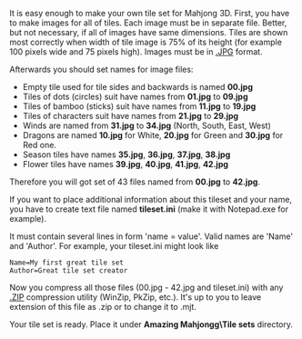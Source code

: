 It is easy enough to make your own tile set for Mahjong 3D. First, you have to make images for all of tiles. Each image must be in separate file. Better, but not necessary, if all of images have same dimensions. Tiles are shown most correctly when width of tile image is 75% of its height (for example 100 pixels wide and 75 pixels high). Images must be in [.JPG](http://en.wikipedia.org/wiki/JPEG) format.

Afterwards you should set names for image files:

  * Empty tile used for tile sides and backwards is named **00.jpg**
  * Tiles of dots (circles) suit have names from **01.jpg** to **09.jpg**
  * Tiles of bamboo (sticks) suit have names from **11.jpg** to **19.jpg**
  * Tiles of characters suit have names from **21.jpg** to **29.jpg**
  * Winds are named from **31.jpg** to **34.jpg** (North, South, East, West)
  * Dragons are named **10.jpg** for White, **20.jpg** for Green and **30.jpg** for Red one.
  * Season tiles have names **35.jpg**, **36.jpg**, **37.jpg**, **38.jpg**
  * Flower tiles have names **39.jpg**, **40.jpg**, **41.jpg**, **42.jpg**

Therefore you will got set of 43 files named from **00.jpg** to **42.jpg**.

If you want to place additional information about this tileset and your name, you have to create text file named **tileset.ini** (make it with Notepad.exe for example).

It must contain several lines in form 'name = value'. Valid names are 'Name' and 'Author'. For example, your tileset.ini might look like

```
Name=My first great tile set
Author=Great tile set creator
```

Now you compress all those files (00.jpg - 42.jpg and tileset.ini) with any [.ZIP](http://en.wikipedia.org/wiki/ZIP_(file_format)) compression utility (WinZip, PkZip, etc.). It's up to you to leave extension of this file as .zip or to change it to .mjt.

Your tile set is ready. Place it under **Amazing Mahjongg\Tile sets** directory.